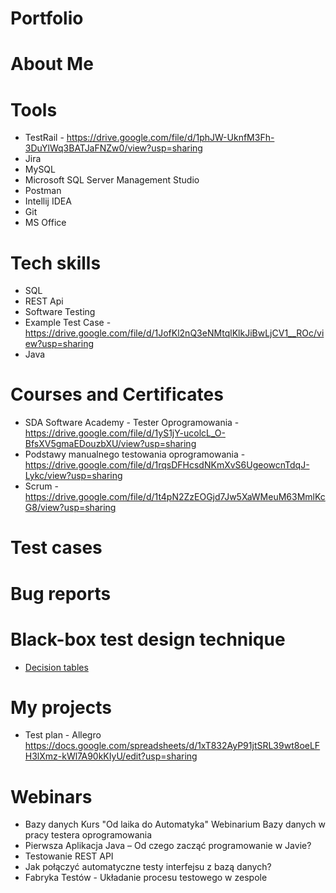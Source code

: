 # Portfolio
# About Me
# Tools
* TestRail - https://drive.google.com/file/d/1phJW-UknfM3Fh-3DuYlWq3BATJaFNZw0/view?usp=sharing
* Jira
* MySQL
* Microsoft SQL Server Management Studio
* Postman
* Intellij IDEA
* Git
* MS Office
# Tech skills
* SQL
* REST Api
* Software Testing
* Example Test Case - https://drive.google.com/file/d/1JofKl2nQ3eNMtqlKlkJiBwLjCV1__ROc/view?usp=sharing
* Java
# Courses and Certificates
* SDA Software Academy - Tester Oprogramowania - https://drive.google.com/file/d/1yS1jY-ucolcL_O-BfsXV5gmaEDouzbXU/view?usp=sharing
* Podstawy manualnego testowania oprogramowania - https://drive.google.com/file/d/1rqsDFHcsdNKmXvS6UgeowcnTdqJ-Lykc/view?usp=sharing
* Scrum - https://drive.google.com/file/d/1t4pN2ZzEOGjd7Jw5XaWMeuM63MmlKcG8/view?usp=sharing
# Test cases
# Bug reports
# Black-box test design technique
-  [Decision tables](https://drive.google.com/file/d/1lNJbw4WJKn2yt-6gCzaSnbHYqa-nABR2/view?usp=sharing)
# My projects
* Test plan - Allegro https://docs.google.com/spreadsheets/d/1xT832AyP91jtSRL39wt8oeLFH3lXmz-kWl7A90kKIyU/edit?usp=sharing
# Webinars
* Bazy danych Kurs "Od laika do Automatyka" Webinarium Bazy danych w pracy testera oprogramowania
* Pierwsza Aplikacja Java – Od czego zacząć programowanie w Javie?
* Testowanie REST API
* Jak połączyć automatyczne testy interfejsu z bazą danych?
* Fabryka Testów - Układanie procesu testowego w zespole
